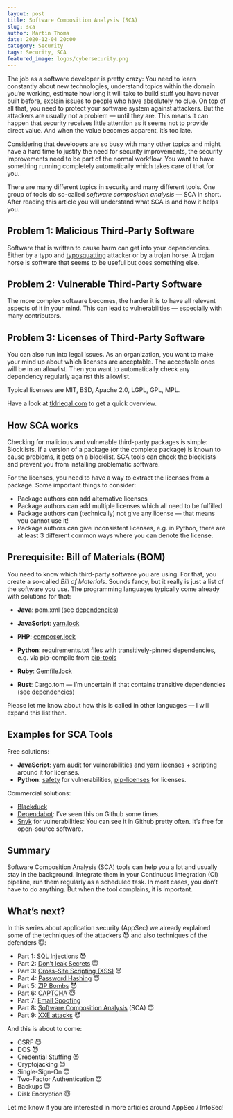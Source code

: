 ```yaml
---
layout: post
title: Software Composition Analysis (SCA)
slug: sca
author: Martin Thoma
date: 2020-12-04 20:00
category: Security
tags: Security, SCA
featured_image: logos/cybersecurity.png
---
```

The job as a software developer is pretty crazy: You need to learn constantly
about new technologies, understand topics within the domain you’re working,
estimate how long it will take to build stuff you have never built before,
explain issues to people who have absolutely no clue. On top of all that, you
need to protect your software system against attackers. But the attackers are
usually not a problem — until they are. This means it can happen that security
receives little attention as it seems not to provide direct value. And when the
value becomes apparent, it’s too late.

Considering that developers are so busy with many other topics and might have a
hard time to justify the need for security improvements, the security
improvements need to be part of the normal workflow. You want to have something
running completely automatically which takes care of that for you.

There are many different topics in security and many different tools. One group
of tools do so-called *software composition analysis* — SCA in short. After
reading this article you will understand what SCA is and how it helps you.

## Problem 1: Malicious Third-Party Software

Software that is written to cause harm can get into your dependencies. Either
by a typo and [typosquatting](https://en.wikipedia.org/wiki/Typosquatting)
attacker or by a trojan horse. A trojan horse is software that seems to be
useful but does something else.

## Problem 2: Vulnerable Third-Party Software

The more complex software becomes, the harder it is to have all relevant
aspects of it in your mind. This can lead to vulnerabilities — especially with
many contributors.

## Problem 3: Licenses of Third-Party Software

You can also run into legal issues. As an organization, you want to make your
mind up about which licenses are acceptable. The acceptable ones will be in an
allowlist. Then you want to automatically check any dependency regularly
against this allowlist.

Typical licenses are MIT, BSD, Apache 2.0, LGPL, GPL, MPL.

Have a look at [tldrlegal.com](https://tldrlegal.com/) to get a quick overview.

## How SCA works

Checking for malicious and vulnerable third-party packages is simple:
Blocklists. If a version of a package (or the complete package) is known to
cause problems, it gets on a blocklist. SCA tools can check the blocklists and
prevent you from installing problematic software.

For the licenses, you need to have a way to extract the licenses from a
package. Some important things to consider:

* Package authors can add alternative licenses
* Package authors can add multiple licenses which all need to be fulfilled
* Package authors can (technically) not give any license — that means you
  cannot use it!
* Package authors can give inconsistent licenses, e.g. in Python, there are at
  least 3 different common ways where you can denote the license.

## Prerequisite: Bill of Materials (BOM)

You need to know which third-party software you are using. For that, you create
a so-called *Bill of Materials*. Sounds fancy, but it really is just a list of
the software you use. The programming languages typically come already with
solutions for that:

* **Java**: pom.xml (see
  [dependencies](https://maven.apache.org/guides/introduction/introduction-to-dependency-mechanism.html))

* **JavaScript**: [yarn.lock](https://classic.yarnpkg.com/en/docs/yarn-lock/)
* **PHP**: [composer.lock](https://getcomposer.org/doc/02-libraries.md#lock-file)
* **Python**: requirements.txt files with transitively-pinned dependencies,
  e.g. via pip-compile from [pip-tools](https://pypi.org/project/pip-tools)
* **Ruby**: [Gemfile.lock](https://bundler.io/rationale.html)
* **Rust**: Cargo.tom — I’m uncertain if that contains transitive dependencies
  (see
  [dependencies](https://doc.rust-lang.org/cargo/reference/specifying-dependencies.html))

Please let me know about how this is called in other languages — I will expand
this list then.

## Examples for SCA Tools

Free solutions:

* **JavaScript**: [yarn audit](https://classic.yarnpkg.com/en/docs/cli/audit/)
  for vulnerabilities and [yarn
  licenses](https://classic.yarnpkg.com/en/docs/cli/licenses/) + scripting
  around it for licenses.
* **Python**: [safety](https://pypi.org/project/safety/) for vulnerabilities,
  [pip-licenses](https://pypi.org/project/pip-licenses/) for licenses.

Commercial solutions:

* [Blackduck](https://www.blackducksoftware.com/)
* [Dependabot](https://dependabot.com/): I’ve seen this on Github some times.
* [Snyk](https://snyk.io/product/open-source-security-management/) for
  vulnerabilities: You can see it in Github pretty often. It’s free for
  open-source software.

## Summary

Software Composition Analysis (SCA) tools can help you a lot and usually stay
in the background. Integrate them in your Continuous Integration (CI) pipeline,
run them regularly as a scheduled task. In most cases, you don’t have to do
anything. But when the tool complains, it is important.

## What’s next?

In this series about application security (AppSec) we already explained some of the techniques of the attackers 😈 and also techniques of the defenders 😇:

* Part 1: [SQL Injections](https://medium.com/faun/sql-injections-e8bc9a14c95) 😈
* Part 2: [Don’t leak Secrets](https://levelup.gitconnected.com/leaking-secrets-240a3484cb80) 😇
* Part 3: [Cross-Site Scripting (XSS)](https://levelup.gitconnected.com/cross-site-scripting-xss-fd374ce71b2f) 😈
* Part 4: [Password Hashing](https://levelup.gitconnected.com/password-hashing-eb3b97684636) 😇
* Part 5: [ZIP Bombs](https://medium.com/bugbountywriteup/zip-bombs-30337a1b0112) 😈
* Part 6: [CAPTCHA](https://medium.com/plain-and-simple/captcha-500991bd90a3) 😇
* Part 7: [Email Spoofing](https://medium.com/bugbountywriteup/email-spoofing-9da8d33406bf)
* Part 8: [Software Composition Analysis](https://medium.com/python-in-plain-english/software-composition-analysis-sca-7e573214a98e) (SCA) 😇
* Part 9: [XXE attacks](https://medium.com/faun/xxe-attacks-750e91448e8f) 😈

And this is about to come:

* CSRF 😈
* DOS 😈
* Credential Stuffing 😈
* Cryptojacking 😈
* Single-Sign-On 😇
* Two-Factor Authentication 😇
* Backups 😇
* Disk Encryption 😇

Let me know if you are interested in more articles around AppSec / InfoSec!

